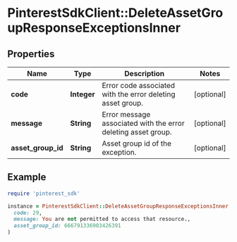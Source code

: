# PinterestSdkClient::DeleteAssetGroupResponseExceptionsInner

## Properties

| Name | Type | Description | Notes |
| ---- | ---- | ----------- | ----- |
| **code** | **Integer** | Error code associated with the error deleting asset group. | [optional] |
| **message** | **String** | Error message associated with the error deleting asset group. | [optional] |
| **asset_group_id** | **String** | Asset group id of the exception. | [optional] |

## Example

```ruby
require 'pinterest_sdk'

instance = PinterestSdkClient::DeleteAssetGroupResponseExceptionsInner.new(
  code: 29,
  message: You are not permitted to access that resource.,
  asset_group_id: 666791336903426391
)
```

